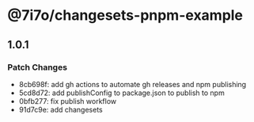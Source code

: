 # @7i7o/changesets-pnpm-example

## 1.0.1

### Patch Changes

- 8cb698f: add gh actions to automate gh releases and npm publishing
- 5cd8d72: add publishConfig to package.json to publish to npm
- 0bfb277: fix publish workflow
- 91d7c9e: add changesets
